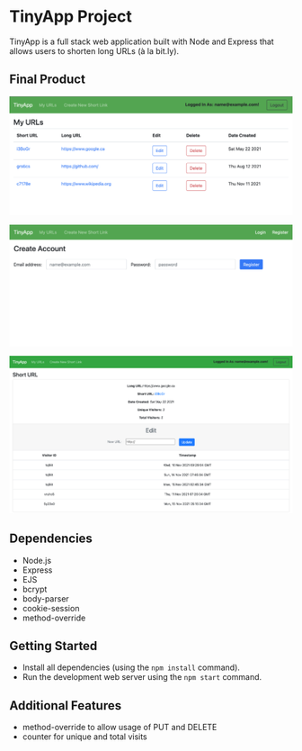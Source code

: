 # TinyApp Project

TinyApp is a full stack web application built with Node and Express that allows users to shorten long URLs (à la bit.ly).

## Final Product

!["Screenshot of URLs page"](https://github.com/aaron-s-kim/tinyApp/blob/master/docs/urls-page.png)

!["Screenshot of register page"](https://github.com/aaron-s-kim/tinyApp/blob/master/docs/register-page.png)

!["Screenshot of short URL page with visit counter"](https://github.com/aaron-s-kim/tinyApp/blob/master/docs/short-url-page.png)

## Dependencies

- Node.js
- Express
- EJS
- bcrypt
- body-parser
- cookie-session
- method-override

## Getting Started

- Install all dependencies (using the `npm install` command).
- Run the development web server using the `npm start` command.

## Additional Features
- method-override to allow usage of PUT and DELETE
- counter for unique and total visits